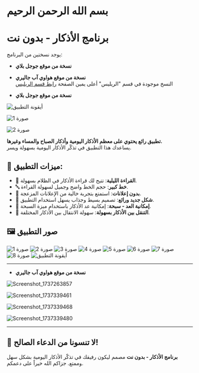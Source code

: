 # بسم الله الرحمن الرحيم

# **برنامج الأذكار - بدون نت**

يوجد نسختين من البرنامج:  
- **نسخة من موقع جوجل بلاي**  
- **نسخة من موقع هواوي آب جاليري**  
النسخ موجودة في قسم "الريليس" أعلى يمين الصفحة [رابط قسم الريليس](https://github.com/mp30quran/adhkar-offline/releases)

- **نسخة من موقع جوجل بلاي**  

![أيقونة التطبيق](https://github.com/user-attachments/assets/5cac1eb0-ba74-4a0a-abd5-d4c37ef12d84)

![صورة 1](https://github.com/user-attachments/assets/45785b01-395d-4ae8-af90-7f909646ac74)

![صورة 2](https://github.com/user-attachments/assets/01c7fe22-e1b2-45b2-a5bd-334f679016d0)

**تطبيق رائع يحتوي على معظم الأذكار اليومية وأذكار الصباح والمساء وغيرها.**  
يساعدك هذا التطبيق في تذكّر الأذكار اليومية بسهولة ويسر.

## 🌟 **ميزات التطبيق:**

- 🌙 **القراءة الليلية**: تتيح لك قراءة الأذكار في الظلام بسهولة.
- 🔤 **خط كبير**: حجم الخط واضح وجميل لسهولة القراءة.
- 🚫 **بدون إعلانات**: استمتع بتجربة خالية من الإعلانات المزعجة.
- 🎨 **شكل جديد ورائع**: تصميم بسيط وجذاب يسهل استخدام التطبيق.
- 🧮 **إمكانية العد - سبحة**: إمكانية عد الأذكار باستخدام ميزة السبحة.
- 🔄 **التنقل بين الأذكار بسهولة**: سهولة الانتقال بين الأذكار المختلفة.

## 🖼️ **صور التطبيق**

![صورة 1](https://github.com/user-attachments/assets/45785b01-395d-4ae8-af90-7f909646ac74)
![صورة 2](https://github.com/user-attachments/assets/01c7fe22-e1b2-45b2-a5bd-334f679016d0)
![صورة 3](https://github.com/user-attachments/assets/41fa44fb-31d9-4fb3-8708-1934e94f9366)
![صورة 4](https://github.com/user-attachments/assets/79e2ea14-57b7-4941-83dd-fe8ea74f79b1)
![صورة 5](https://github.com/user-attachments/assets/93b73a93-a8a9-4798-a189-b2e93d566554)
![صورة 6](https://github.com/user-attachments/assets/bdcae07b-e85e-4a1f-9299-da1dac0fefdb)
![صورة 7](https://github.com/user-attachments/assets/d4e8a36d-758c-47c5-92dc-6602e647e4f5)
![صورة 8](https://github.com/user-attachments/assets/7b95e17b-9617-4551-9149-b097033afeb1)
![أيقونة التطبيق](https://github.com/user-attachments/assets/5cac1eb0-ba74-4a0a-abd5-d4c37ef12d84)

---

- **نسخة من موقع هواوي آب جاليري**  

![Screenshot_1737263857](https://github.com/user-attachments/assets/59b899f8-2a57-4eef-bb92-e4091e6d04a3)

![Screenshot_1737339461](https://github.com/user-attachments/assets/e0df5768-f263-4dfe-99bd-86bf030fca99)

![Screenshot_1737339468](https://github.com/user-attachments/assets/170bb516-9189-43ac-9ebb-d4a68e5da529)

![Screenshot_1737339480](https://github.com/user-attachments/assets/a022ebcb-2da0-4ef4-80b5-07b4f85507f8)





---


## 🙏 **لا تنسونا من الدعاء الصالح!**

**برنامج الأذكار - بدون نت** مصمم ليكون رفيقك في تذكّر الأذكار اليومية بشكل سهل وممتع. جزاكم الله خيراً على دعمكم.
